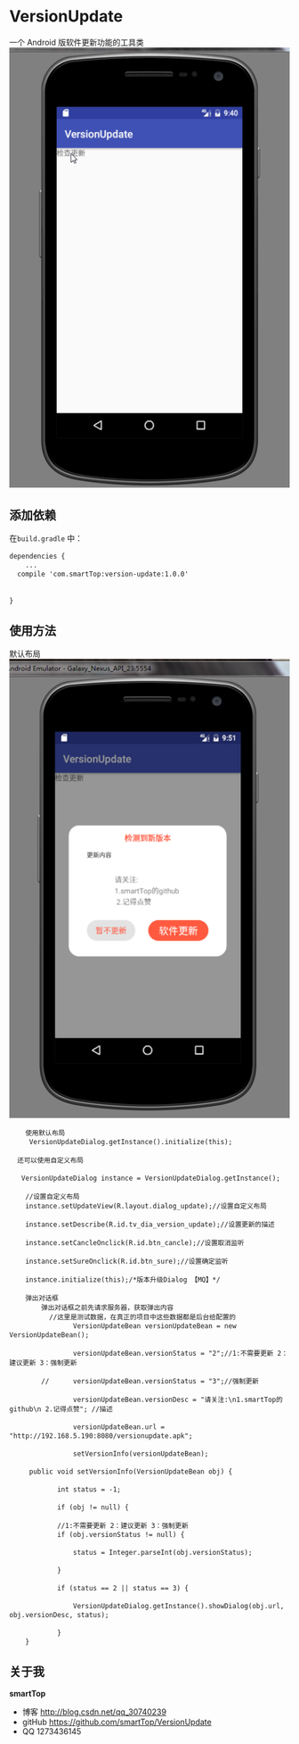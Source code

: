 # VersionUpdate

一个 Android 版软件更新功能的工具类
     ![image](https://github.com/smartTop/VersionUpdate/blob/master/screenshots/screenshort1.gif)

## 添加依赖

在`build.gradle` 中：

    dependencies {
        ...
      compile 'com.smartTop:version-update:1.0.0'


    }
    
## 使用方法

   默认布局
    ![image](https://github.com/smartTop/VersionUpdate/blob/master/screenshots/screenshort3.png)




        使用默认布局
         VersionUpdateDialog.getInstance().initialize(this);

      还可以使用自定义布局

       VersionUpdateDialog instance = VersionUpdateDialog.getInstance();

        //设置自定义布局
        instance.setUpdateView(R.layout.dialog_update);//设置自定义布局

        instance.setDescribe(R.id.tv_dia_version_update);//设置更新的描述

        instance.setCancleOnclick(R.id.btn_cancle);//设置取消监听

        instance.setSureOnclick(R.id.btn_sure);//设置确定监听

        instance.initialize(this);/*版本升级Dialog 【MQ】*/

        弹出对话框
            弹出对话框之前先请求服务器，获取弹出内容
              //这里是测试数据，在真正的项目中这些数据都是后台给配置的
                    VersionUpdateBean versionUpdateBean = new VersionUpdateBean();

                    versionUpdateBean.versionStatus = "2";//1:不需要更新 2：建议更新 3：强制更新

            //      versionUpdateBean.versionStatus = "3";//强制更新

                    versionUpdateBean.versionDesc = "请关注:\n1.smartTop的github\n 2.记得点赞"; //描述

                    versionUpdateBean.url = "http://192.168.5.190:8080/versionupdate.apk";

                    setVersionInfo(versionUpdateBean);

         public void setVersionInfo(VersionUpdateBean obj) {

                int status = -1;

                if (obj != null) {

                //1:不需要更新 2：建议更新 3：强制更新
                if (obj.versionStatus != null) {

                    status = Integer.parseInt(obj.versionStatus);

                }

                if (status == 2 || status == 3) {

                    VersionUpdateDialog.getInstance().showDialog(obj.url, obj.versionDesc, status);

                }
        }



## 关于我

**smartTop**

- 博客 http://blog.csdn.net/qq_30740239
- gitHub https://github.com/smartTop/VersionUpdate
- QQ 1273436145
